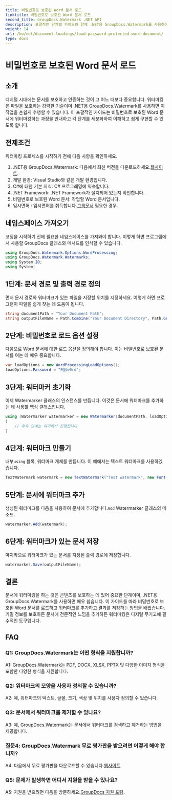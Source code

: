 ```yaml
---
title: 비밀번호로 보호된 Word 문서 로드
linktitle: 비밀번호로 보호된 Word 문서 로드
second_title: GroupDocs.Watermark .NET API
description: 포괄적인 단계별 가이드와 함께 .NET용 GroupDocs.Watermark를 사용하여 비밀번호로 보호된 Word 문서에 워터마크를 손쉽게 추가하세요.
weight: 14
url: /ko/net/document-loadings/load-password-protected-word-document/
type: docs
---
```

# 비밀번호로 보호된 Word 문서 로드

## 소개
디지털 시대에는 문서를 보호하고 인증하는 것이 그 어느 때보다 중요합니다. 워터마킹은 파일을 보호하는 강력한 기술이며 .NET용 GroupDocs.Watermark를 사용하면 이 작업을 손쉽게 수행할 수 있습니다. 이 포괄적인 가이드는 비밀번호로 보호된 Word 문서에 워터마킹하는 과정을 안내하고 각 단계를 세분화하여 이해하고 쉽게 구현할 수 있도록 합니다.
## 전제조건
워터마킹 프로세스를 시작하기 전에 다음 사항을 확인하세요.
1.  .NET용 GroupDocs.Watermark: 다음에서 최신 버전을 다운로드하세요.[웹사이트](https://releases.groupdocs.com/Watermark/net/).
2. 개발 환경: Visual Studio와 같은 개발 환경입니다.
3. C#에 대한 기본 지식: C# 프로그래밍에 익숙합니다.
4. .NET Framework: .NET Framework가 설치되어 있는지 확인합니다.
5. 비밀번호로 보호된 Word 문서: 작업할 Word 문서입니다.
6.  임시면허 : 임시면허를 취득합니다.[그룹문서](https://purchase.groupdocs.com/temporary-license/) 필요한 경우.
## 네임스페이스 가져오기
코딩을 시작하기 전에 필요한 네임스페이스를 가져와야 합니다. 이렇게 하면 프로그램에서 사용할 GroupDocs 클래스와 메서드를 인식할 수 있습니다.
```csharp
using GroupDocs.Watermark.Options.WordProcessing;
using GroupDocs.Watermark.Watermarks;
using System.IO;
using System;
```
## 1단계: 문서 경로 및 출력 경로 정의
먼저 문서 경로와 워터마크가 있는 파일을 저장할 위치를 지정하세요. 이렇게 하면 프로그램이 파일을 쉽게 찾는 데 도움이 됩니다.
```csharp
string documentPath = "Your Document Path";
string outputFileName = Path.Combine("Your Document Directory", Path.GetFileName(documentPath));
```
## 2단계: 비밀번호로 로드 옵션 설정
다음으로 Word 문서에 대한 로드 옵션을 정의해야 합니다. 이는 비밀번호로 보호된 문서를 여는 데 매우 중요합니다.
```csharp
var loadOptions = new WordProcessingLoadOptions();
loadOptions.Password = "P@$w0rd";
```
## 3단계: 워터마커 초기화
이제 Watermarker 클래스의 인스턴스를 만듭니다. 이것은 문서에 워터마크를 추가하는 데 사용할 핵심 클래스입니다.
```csharp
using (Watermarker watermarker = new Watermarker(documentPath, loadOptions))
{
    // 후속 단계는 여기에서 진행됩니다.
}
```
## 4단계: 워터마크 만들기
 내부`using` 블록, 워터마크 개체를 만듭니다. 이 예에서는 텍스트 워터마크를 사용하겠습니다.
```csharp
TextWatermark watermark = new TextWatermark("Test watermark", new Font("Arial", 12));
```
## 5단계: 문서에 워터마크 추가
생성된 워터마크를 다음을 사용하여 문서에 추가합니다.`Add` Watermarker 클래스의 메소드.
```csharp
watermarker.Add(watermark);
```
## 6단계: 워터마크가 있는 문서 저장
마지막으로 워터마크가 있는 문서를 지정된 출력 경로에 저장합니다.
```csharp
watermarker.Save(outputFileName);
```
## 결론
문서에 워터마킹을 하는 것은 콘텐츠를 보호하는 데 있어 중요한 단계이며, .NET용 GroupDocs.Watermark를 사용하면 매우 쉽습니다. 이 가이드를 따라 비밀번호로 보호된 Word 문서를 로드하고 워터마크를 추가하고 결과를 저장하는 방법을 배웠습니다. 기밀 정보를 보호하든 문서에 전문적인 느낌을 추가하든 워터마킹은 디지털 무기고에 필수적인 도구입니다.
## FAQ
### Q1: GroupDocs.Watermark는 어떤 형식을 지원합니까?
A1: GroupDocs.Watermark는 PDF, DOCX, XLSX, PPTX 및 다양한 이미지 형식을 포함한 다양한 형식을 지원합니다.
### Q2: 워터마크의 모양을 사용자 정의할 수 있습니까?
A2: 예, 워터마크의 텍스트, 글꼴, 크기, 색상 및 위치를 사용자 정의할 수 있습니다.
### Q3: 문서에서 워터마크를 제거할 수 있나요?
A3: 예, GroupDocs.Watermark는 문서에서 워터마크를 검색하고 제거하는 방법을 제공합니다.
### 질문4: GroupDocs.Watermark 무료 평가판을 받으려면 어떻게 해야 합니까?
 A4: 다음에서 무료 평가판을 다운로드할 수 있습니다.[웹사이트](https://releases.groupdocs.com/).
### Q5: 문제가 발생하면 어디서 지원을 받을 수 있나요?
 A5: 지원을 받으려면 다음을 방문하세요.[GroupDocs 지원 포럼](https://forum.groupdocs.com/c/watermark/19).
